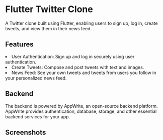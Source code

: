 # Flutter Twitter Clone

A Twitter clone built using Flutter, enabling users to sign up, log in, create tweets, and view them in their news feed.

## Features

<li>User Authentication: Sign up and log in securely using user authentication.</li>
<li>Create Tweets: Compose and post tweets with text and images.</li>
<li>News Feed: See your own tweets and tweets from users you follow in your personalized news feed.</li>

## Backend

The backend is powered by AppWrite, an open-source backend platform. AppWrite provides authentication, database, storage, and other essential backend services for your app.

## Screenshots










